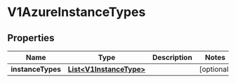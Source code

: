 # V1AzureInstanceTypes

## Properties
Name | Type | Description | Notes
------------ | ------------- | ------------- | -------------
**instanceTypes** | [**List&lt;V1InstanceType&gt;**](V1InstanceType.md) |  |  [optional]
